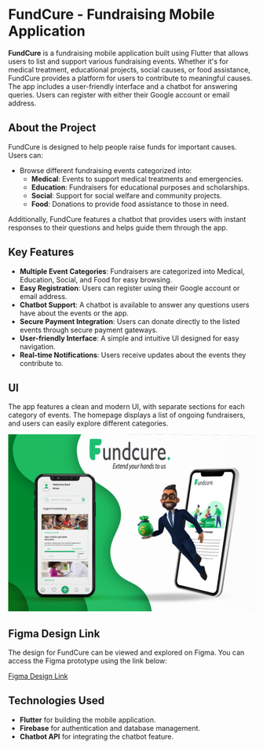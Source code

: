 # FundCure - Fundraising Mobile Application

**FundCure** is a fundraising mobile application built using Flutter that allows users to list and support various fundraising events. Whether it's for medical treatment, educational projects, social causes, or food assistance, FundCure provides a platform for users to contribute to meaningful causes. The app includes a user-friendly interface and a chatbot for answering queries. Users can register with either their Google account or email address.

## About the Project

FundCure is designed to help people raise funds for important causes. Users can:

- Browse different fundraising events categorized into:
  - **Medical**: Events to support medical treatments and emergencies.
  - **Education**: Fundraisers for educational purposes and scholarships.
  - **Social**: Support for social welfare and community projects.
  - **Food**: Donations to provide food assistance to those in need.

Additionally, FundCure features a chatbot that provides users with instant responses to their questions and helps guide them through the app.

## Key Features

- **Multiple Event Categories**: Fundraisers are categorized into Medical, Education, Social, and Food for easy browsing.
- **Easy Registration**: Users can register using their Google account or email address.
- **Chatbot Support**: A chatbot is available to answer any questions users have about the events or the app.
- **Secure Payment Integration**: Users can donate directly to the listed events through secure payment gateways.
- **User-friendly Interface**: A simple and intuitive UI designed for easy navigation.
- **Real-time Notifications**: Users receive updates about the events they contribute to.

## UI

The app features a clean and modern UI, with separate sections for each category of events. The homepage displays a list of ongoing fundraisers, and users can easily explore different categories. 

![FundCure Poster](assets/fundcure.png)

## Figma Design Link

The design for FundCure can be viewed and explored on Figma. You can access the Figma prototype using the link below:

[Figma Design Link](https://www.figma.com/design/chqLsfyjejfwivyuD4zwHj/FundCure?node-id=0-1&t=3xlE4esnFPMqs4sL-1)

## Technologies Used

- **Flutter** for building the mobile application.
- **Firebase** for authentication and database management.
- **Chatbot API** for integrating the chatbot feature.
